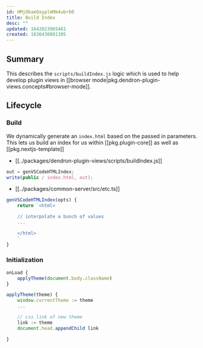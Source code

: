 ```yaml
---
id: HMjObaeOxyplmMm4ubrb0
title: Build Index
desc: ""
updated: 1642023965461
created: 1636430801305
---
```


## Summary

This describes the `scripts/buildIndex.js` logic which is used to help develop plugin views in [[browser mode|pkg.dendron-plugin-views.concepts#browser-mode]].

## Lifecycle

### Build

We dynamically generate an `index.html` based on the passed in parameters. This lets us build an index for us within [[pkg.plugin-core]] as well as [[pkg.nextjs-template]]

- [[../packages/dendron-plugin-views/scripts/buildIndex.js]]

```ts
out = genVSCodeHTMLIndex;
write(public / index.html, out);
```

- [[../packages/common-server/src/etc.ts]]

```ts
genVSCodeHTMLIndex(opts) {
	return `<html>

	// interpolate a bunch of values
	...

	</html>
	`
}
```

### Initialization

```ts
onLoad {
	applyTheme(document.body.className)
}

applyTheme(theme) {
	window.currentTheme := theme
	...

	// css link of new theme
	link := theme
	document.head.appendChild link

}
```
